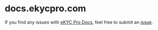 # docs.ekycpro.com
If you find any issues with [eKYC Pro Docs](https://docs.ekycpro.com/), feel free to submit an [issue](https://github.com/eKYCpro/docs.ekycpro.com/issues).
